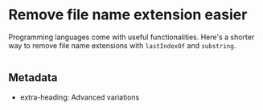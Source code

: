 # Remove file name extension easier

Programming languages come with useful functionalities. Here's a shorter
way to remove file name extensions with `lastIndexOf` and `substring`.

<img>

## Metadata

* extra-heading: Advanced variations

